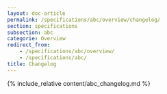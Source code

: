 ```yaml
---
layout: doc-article
permalink: /specifications/abc/overview/changelog/
section: specifications
subsection: abc
categorie: Overview
redirect_from: 
    - /specifications/abc/overview/
    - /specifications/abc/
title: Changelog
---
```

{% include_relative content/abc_changelog.md %}